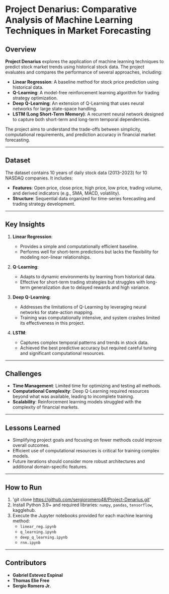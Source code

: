 # Project Denarius: Comparative Analysis of Machine Learning Techniques in Market Forecasting

## Overview

**Project Denarius** explores the application of machine learning techniques to predict stock market trends using historical stock data. The project evaluates and compares the performance of several approaches, including:

- **Linear Regression**: A baseline method for stock price prediction using historical data.
- **Q-Learning**: A model-free reinforcement learning algorithm for trading strategy optimization.
- **Deep Q-Learning**: An extension of Q-Learning that uses neural networks for large state-space handling.
- **LSTM (Long Short-Term Memory)**: A recurrent neural network designed to capture both short-term and long-term temporal dependencies.

The project aims to understand the trade-offs between simplicity, computational requirements, and prediction accuracy in financial market forecasting.

---

## Dataset

The dataset contains 10 years of daily stock data (2013–2023) for 10 NASDAQ companies. It includes:
- **Features**: Open price, close price, high price, low price, trading volume, and derived indicators (e.g., SMA, MACD, volatility).
- **Structure**: Sequential data organized for time-series forecasting and trading strategy development.

---

## Key Insights

1. **Linear Regression**:
   - Provides a simple and computationally efficient baseline.
   - Performs well for short-term predictions but lacks the flexibility for modeling non-linear relationships.

2. **Q-Learning**:
   - Adapts to dynamic environments by learning from historical data.
   - Effective for short-term trading strategies but struggles with long-term generalization due to delayed rewards and high variance.

3. **Deep Q-Learning**:
   - Addresses the limitations of Q-Learning by leveraging neural networks for state-action mapping.
   - Training was computationally intensive, and system crashes limited its effectiveness in this project.

4. **LSTM**:
   - Captures complex temporal patterns and trends in stock data.
   - Achieved the best predictive accuracy but required careful tuning and significant computational resources.

---

## Challenges

- **Time Management**: Limited time for optimizing and testing all methods.
- **Computational Complexity**: Deep Q-Learning required resources beyond what was available, leading to incomplete training.
- **Scalability**: Reinforcement learning models struggled with the complexity of financial markets.

---

## Lessons Learned

- Simplifying project goals and focusing on fewer methods could improve overall outcomes.
- Efficient use of computational resources is critical for training complex models.
- Future iterations should consider more robust architectures and additional domain-specific features.

---

## How to Run

1. 'git clone https://github.com/sergioromero48/Project-Denarius.git'
2. Install Python 3.9+ and required libraries: `numpy`, `pandas`, `tensorflow`, kagglehub.
3. Execute the Jupyter notebooks provided for each machine learning method:
   - `linear_reg.ipynb`
   - `q_learning.ipynb`
   - `deep_q_learning.ipynb`
   - `rnn.ipynb`

---

## Contributors

- **Gabriel Estevez Espinal**
- **Thomas Elie Free**
- **Sergio Romero Jr.**
